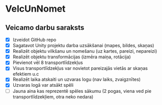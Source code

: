 # VelcUnNomet
## Veicamo darbu saraksts
- [x] Izveidot GitHub repo
- [x] Sagatavot Unity projektu darba uzsākšanai (mapes, bildes, skaņas)
- [x] Realizēt objektu vilkšanu un nomešanu (uz kartes, pareizi, nepareizi)
- [x] Realizēt objektu transformācijas (izmēra maiņa, rotācija)
- [x] Pievienot vēl 8 transportlīdzekļus
- [x] Visus transportlīdzekļus var novietot pareizajās vietās ar skaņas efektiem u.c 
- [x] Realizēt laika atskaiti un uzvaras logu (nav laiks, zvaigznītes)
- [x] Uzvaras logā var atsākt spēli
- [ ] Jauna aina kas reprezentē spēles sākumu (2 pogas, viena ved pie transportlīdzekļiem, otra neko nedara)